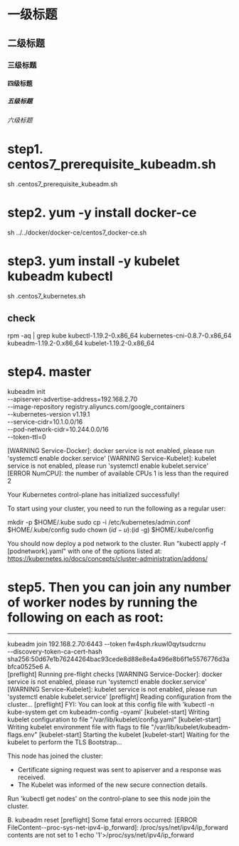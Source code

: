 # 一级标题
## 二级标题
### 三级标题
#### 四级标题
##### 五级标题
###### 六级标题

# step1. centos7_prerequisite_kubeadm.sh

sh .centos7_prerequisite_kubeadm.sh

# step2. yum -y install docker-ce

sh ../../docker/docker-ce/centos7_docker-ce.sh

# step3. yum install -y kubelet kubeadm kubectl 

sh .centos7_kubernetes.sh

## check

rpm -aq | grep kube 
kubectl-1.19.2-0.x86_64
kubernetes-cni-0.8.7-0.x86_64
kubeadm-1.19.2-0.x86_64
kubelet-1.19.2-0.x86_64

# step4. master

kubeadm init \
--apiserver-advertise-address=192.168.2.70 \
--image-repository registry.aliyuncs.com/google_containers \
--kubernetes-version v1.19.1 \
--service-cidr=10.1.0.0/16 \
--pod-network-cidr=10.244.0.0/16 \
--token-ttl=0

[WARNING Service-Docker]: docker service is not enabled, please run 'systemctl enable docker.service'
[WARNING Service-Kubelet]: kubelet service is not enabled, please run 'systemctl enable kubelet.service'
[ERROR NumCPU]: the number of available CPUs 1 is less than the required 2

Your Kubernetes control-plane has initialized successfully!

To start using your cluster, you need to run the following as a regular user:

  mkdir -p $HOME/.kube
  sudo cp -i /etc/kubernetes/admin.conf $HOME/.kube/config
  sudo chown $(id -u):$(id -g) $HOME/.kube/config

You should now deploy a pod network to the cluster.
Run "kubectl apply -f [podnetwork].yaml" with one of the options listed at:
  https://kubernetes.io/docs/concepts/cluster-administration/addons/

# step5. Then you can join any number of worker nodes by running the following on each as root:
----
kubeadm join 192.168.2.70:6443 --token fw4sph.rkuwl0qytsudcrnu \
    --discovery-token-ca-cert-hash sha256:50d67e1b76244264bac93cede8d88e8e4a496e8b6f1e5576776d3abfca0525e6
A.    
[preflight] Running pre-flight checks
	[WARNING Service-Docker]: docker service is not enabled, please run 'systemctl enable docker.service'
	[WARNING Service-Kubelet]: kubelet service is not enabled, please run 'systemctl enable kubelet.service'
[preflight] Reading configuration from the cluster...
[preflight] FYI: You can look at this config file with 'kubectl -n kube-system get cm kubeadm-config -oyaml'
[kubelet-start] Writing kubelet configuration to file "/var/lib/kubelet/config.yaml"
[kubelet-start] Writing kubelet environment file with flags to file "/var/lib/kubelet/kubeadm-flags.env"
[kubelet-start] Starting the kubelet
[kubelet-start] Waiting for the kubelet to perform the TLS Bootstrap...

This node has joined the cluster:
* Certificate signing request was sent to apiserver and a response was received.
* The Kubelet was informed of the new secure connection details.

Run 'kubectl get nodes' on the control-plane to see this node join the cluster. 

B.
kubeadm reset
[preflight] Some fatal errors occurred:
	[ERROR FileContent--proc-sys-net-ipv4-ip_forward]: /proc/sys/net/ipv4/ip_forward contents are not set to 1
echo '1'>/proc/sys/net/ipv4/ip_forward